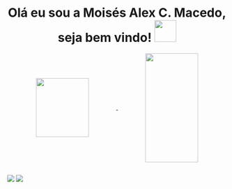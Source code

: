 <h1 align="center">  
  Olá eu sou a Moisés Alex C. Macedo, seja bem vindo!
  <img src="https://media3.giphy.com/media/MeJgB3yMMwIaHmKD4z/giphy.gif?cid=ecf05e476wmd6hnux9golvdevjhpowp60fi3ueqfas552fra&rid=giphy.gif&ct=g" width="50px">
</h1>

<div align="center">
  <a href="https://github.com/moises-macedo">
  <img align="center" height="135px"  width="49%" src="https://github-readme-stats.vercel.app/api?username=moises-macedo&show_icons=true&theme=merko&include_all_commits=true&count_private=true"/>
  <img align="center" height="250px" width="49%" src="https://github-readme-stats.vercel.app/api/top-langs/?username=moises-macedo&layout=compact&theme=merko"/>
</div>

  
  ##
 
<div> 
   <a href = "mailto:moses.mabyda@gmail.com"><img src="https://img.shields.io/badge/-Gmail-%23333?style=for-the-badge&logo=gmail&logoColor=white" target="_blank"></a>
  <a href="https://www.linkedin.com/in/mois%C3%A9s-alex-macedo-71413a9a/" target="_blank"><img src="https://img.shields.io/badge/-LinkedIn-%230077B5?style=for-the-badge&logo=linkedin&logoColor=white" target="_blank"></a> 
 
  
</div>

